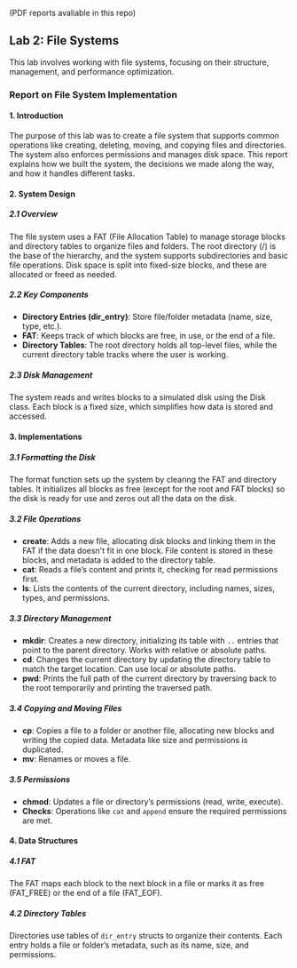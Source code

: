 (PDF reports avaliable in this repo)
## Lab 2: File Systems

This lab involves working with file systems, focusing on their structure, management, and performance optimization.

### Report on File System Implementation

#### 1. Introduction
The purpose of this lab was to create a file system that supports common operations like creating, deleting, moving, and copying files and directories. The system also enforces permissions and manages disk space. This report explains how we built the system, the decisions we made along the way, and how it handles different tasks.

#### 2. System Design

##### 2.1 Overview
The file system uses a FAT (File Allocation Table) to manage storage blocks and directory tables to organize files and folders. The root directory (/) is the base of the hierarchy, and the system supports subdirectories and basic file operations. Disk space is split into fixed-size blocks, and these are allocated or freed as needed.

##### 2.2 Key Components
- **Directory Entries (dir_entry)**: Store file/folder metadata (name, size, type, etc.).
- **FAT**: Keeps track of which blocks are free, in use, or the end of a file.
- **Directory Tables**: The root directory holds all top-level files, while the current directory table tracks where the user is working.

##### 2.3 Disk Management
The system reads and writes blocks to a simulated disk using the Disk class. Each block is a fixed size, which simplifies how data is stored and accessed.

#### 3. Implementations

##### 3.1 Formatting the Disk
The format function sets up the system by clearing the FAT and directory tables. It initializes all blocks as free (except for the root and FAT blocks) so the disk is ready for use and zeros out all the data on the disk.

##### 3.2 File Operations
- **create**: Adds a new file, allocating disk blocks and linking them in the FAT if the data doesn't fit in one block. File content is stored in these blocks, and metadata is added to the directory table.
- **cat**: Reads a file’s content and prints it, checking for read permissions first.
- **ls**: Lists the contents of the current directory, including names, sizes, types, and permissions.

##### 3.3 Directory Management
- **mkdir**: Creates a new directory, initializing its table with `..` entries that point to the parent directory. Works with relative or absolute paths.
- **cd**: Changes the current directory by updating the directory table to match the target location. Can use local or absolute paths.
- **pwd**: Prints the full path of the current directory by traversing back to the root temporarily and printing the traversed path.

##### 3.4 Copying and Moving Files
- **cp**: Copies a file to a folder or another file, allocating new blocks and writing the copied data. Metadata like size and permissions is duplicated.
- **mv**: Renames or moves a file.

##### 3.5 Permissions
- **chmod**: Updates a file or directory’s permissions (read, write, execute).
- **Checks**: Operations like `cat` and `append` ensure the required permissions are met.

#### 4. Data Structures

##### 4.1 FAT
The FAT maps each block to the next block in a file or marks it as free (FAT_FREE) or the end of a file (FAT_EOF).

##### 4.2 Directory Tables
Directories use tables of `dir_entry` structs to organize their contents. Each entry holds a file or folder’s metadata, such as its name, size, and permissions.
